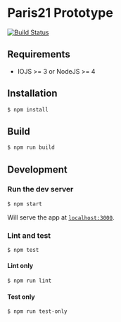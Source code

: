 Paris21 Prototype
================
[![Build Status](https://travis-ci.org/devgateway/paris21.svg?branch=master)](https://travis-ci.org/devgateway/paris21)

## Requirements

* IOJS >= 3 or NodeJS >= 4


## Installation

```bash
$ npm install
```

## Build

```bash
$ npm run build
```

## Development

### Run the dev server

```bash
$ npm start
```

Will serve the app at [`localhost:3000`](http://localhost:3000).

### Lint and test

```bash
$ npm test
```

#### Lint only

```bash
$ npm run lint
```

#### Test only

```bash
$ npm run test-only
```
